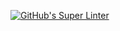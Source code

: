 [![GitHub's Super Linter](https://github.com/ICS20-Programming-davidu/-Unit2-02-HTML-AreaPerRectangle/workflows/GitHub's%20Super%20Linter/badge.svg)](https://github.com/ICS20-Programming-davidu/-Unit2-02-HTML-AreaPerRectangle/actions)

